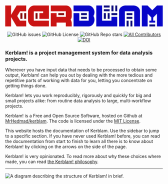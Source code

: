 [![If you want it, Kerblam it!](https://raw.githubusercontent.com/MrHedmad/kerblam/main/docs/images/logo.png)](https://kerblam.dev/)
<div align="center">

![GitHub issues](https://img.shields.io/github/issues/MrHedmad/kerblam?style=flat-square&color=blue)
![GitHub License](https://img.shields.io/github/license/MrHedmad/kerblam?style=flat-square)
![GitHub Repo stars](https://img.shields.io/github/stars/MrHedmad/kerblam?style=flat-square&color=yellow)
[![All Contributors](https://img.shields.io/github/all-contributors/MrHedmad/kerblam?color=ee8449&style=flat-square)](CONTRIBUTING.md)
[![DOI](https://zenodo.org/badge/720446939.svg?style=flat-square)](https://zenodo.org/doi/10.5281/zenodo.10664806)

</div>

### Kerblam! is a **project management system** for data analysis projects.

Wherever you have input data that needs to be processed to obtain some output,
Kerblam! can help you out by dealing with the more tedious and repetitive parts
of working with data for you, letting you concentrate on getting things done.

Kerblam! lets you work reproducibly, rigorously and quickly for big and small
projects alike: from routine data analysis to large, multi-workflow projects. 

Kerblam! is a Free and Open Source Software, hosted on Github at 
[MrHedmad/kerblam](https://github.com/MrHedmad/kerblam).
The code is licensed under the [MIT License](https://github.com/MrHedmad/kerblam/blob/main/LICENSE).

This website hosts the documentation of Kerblam.
Use the sidebar to jump to a specific section.
If you have never used Kerblam! before, you can read the documentation from start
to finish to learn all there is to know about Kerblam! by clicking on the arrows
on the side of the page.

Kerblam! is very opinionated. To read more about why these choices where made,
you can read [the Kerblam! philosophy](philosophy.html).

---

![A diagram describing the structure of Kerblam! in brief.](https://gist.github.com/MrHedmad/a5c719bbc22d982425fcd23f9e1d448c/raw/07340b4819da43f981cafd6b31c0e05f84732975/kerblam.dev_fig.png)

